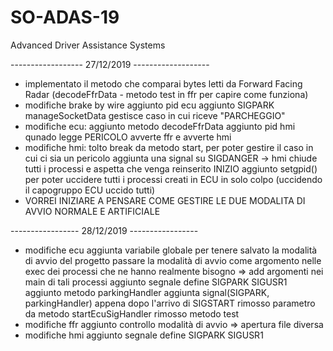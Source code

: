 # SO-ADAS-19
Advanced Driver Assistance Systems

------------------ 27/12/2019 -------------------
- implementato il metodo che comparai  bytes letti da Forward Facing Radar (decodeFfrData - metodo test in ffr per capire come funziona)
- modifiche brake by wire
	aggiunto pid ecu
	aggiunto SIGPARK
	manageSocketData gestisce caso in cui riceve "PARCHEGGIO"
- modifiche ecu:
	aggiunto metodo decodeFfrData
	aggiunto pid hmi
	qunado legge PERICOLO avverte ffr e avverte hmi
- modifiche hmi:
	tolto break da metodo start, per poter gestire il caso in cui ci sia un pericolo
	aggiunta una signal su SIGDANGER -> hmi chiude tutti i processi e aspetta che venga reinserito INIZIO
	aggiunto setgpid() per poter uccidere tutti i processi creati in ECU in solo colpo (uccidendo il capogruppo ECU uccido tutti)
- VORREI INIZIARE A PENSARE COME GESTIRE LE DUE MODALITA DI AVVIO NORMALE E ARTIFICIALE


----------------- 28/12/2019 -----------------
- modifiche ecu
	aggiunta variabile globale per tenere salvato la modalità di avvio del progetto
	passare la modalità di avvio come argomento nelle exec dei processi che ne hanno realmente bisogno => add argomenti nei main di tali processi
	aggiunto segnale define SIGPARK SIGUSR1
	aggiunto metodo parkingHandler
	aggiunta signal(SIGPARK, parkingHandler) appena dopo l'arrivo di SIGSTART
	rimosso parametro da metodo startEcuSigHandler
	rimosso metodo test
- modifiche ffr
	aggiunto controllo modalità di avvio => apertura file diversa
- modifiche hmi
	aggiunto segnale define SIGPARK SIGUSR1

